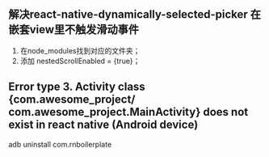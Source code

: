 ## 解决react-native-dynamically-selected-picker 在嵌套view里不触发滑动事件
1. 在node_modules找到对应的文件夹；
2. 添加 nestedScrollEnabled = {true}；


## Error type 3. Activity class {com.awesome_project/ com.awesome_project.MainActivity} does not exist in react native (Android device)
adb uninstall com.rnboilerplate